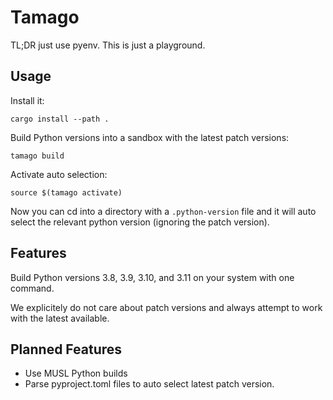 # Tamago

TL;DR just use pyenv. This is just a playground.

## Usage

Install it:

    cargo install --path .

Build Python versions into a sandbox with the latest patch versions:

    tamago build

Activate auto selection:

    source $(tamago activate)

Now you can cd into a directory with a `.python-version` file and
it will auto select the relevant python version (ignoring the patch version).

## Features

Build Python versions 3.8, 3.9, 3.10, and 3.11 on your system with one command.

We explicitely do not care about patch versions and always attempt to work with the latest available.

## Planned Features

- Use MUSL Python builds
- Parse pyproject.toml files to auto select latest patch version.
